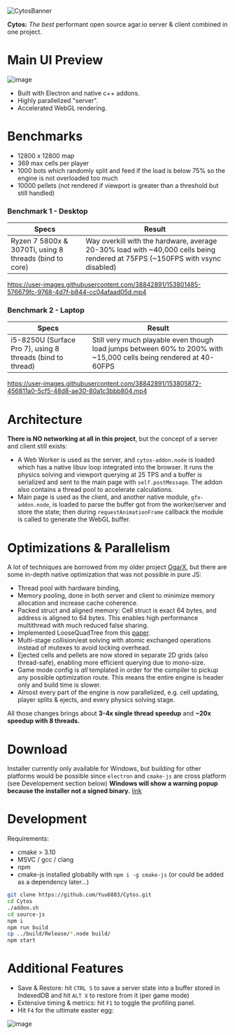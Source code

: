 ![CytosBanner](https://user-images.githubusercontent.com/38842891/153798655-ac94c671-d9c0-44b1-9365-65ecdf51c36e.png)

**Cytos:** *The best* performant open source agar.io server & client combined in one project.

# Main UI Preview
![image](https://user-images.githubusercontent.com/38842891/153813559-8c7aaad1-5e20-4dd5-b894-6dff02670873.png)

* Built with Electron and native c++ addons.
* Highly parallelized "server".
* Accelerated WebGL rendering.

# Benchmarks
* 12800 x 12800 map
* 369 max cells per player
* 1000 bots which randomly split and feed if the load is below 75% so the engine is not overloaded too much
* 10000 pellets (not rendered if viewport is greater than a threshold but still handled)

### Benchmark 1 - Desktop
| Specs  | Result |
| ------ | ------ |
| Ryzen 7 5800x & 3070Ti, using 8 threads (bind to core)  | Way overkill with the hardware, average 20-30% load with ~40,000 cells being rendered at 75FPS (~150FPS with vsync disabled)  |

https://user-images.githubusercontent.com/38842891/153801485-576679fc-9768-4d7f-b844-cc04afaad05d.mp4

### Benchmark 2 - Laptop
| Specs  | Result |
| ------ | ------ |
| i5-8250U (Surface Pro 7), using 8 threads (bind to thread) | Still very much playable even though load jumps between 60% to 200% with ~15,000 cells being rendered at 40-60FPS

https://user-images.githubusercontent.com/38842891/153805872-456811a0-5cf5-48d8-ae30-80a1c3bbb804.mp4

# Architecture
**There is NO networking at all in this project**, but the concept of a server and client still exists:
* A Web Worker is used as the server, and `cytos-addon.node` is loaded which has a native libuv loop integrated into the browser. It runs the physics solving and viewport querying at 25 TPS and a buffer is serialized and sent to the main page with `self.postMessage`. The addon also contains a thread pool to accelerate calculations.
* Main page is used as the client, and another native module, `gfx-addon.node`, is loaded to parse the buffer got from the worker/server and store the state; then during `requestAnimationFrame` callback the module is called to generate the WebGL buffer.

# Optimizations & Parallelism
A lot of techniques are borrowed from my older project [OgarX](https://github.com/Yuu6883/OgarX/blob/master/DEEP_DIVE.md), but there are some in-depth native optimization that was not possible in pure JS:
* Thread pool with hardware binding,
* Memory pooling, done in both server and client to minimize memory allocation and increase cache coherence.
* Packed struct and aligned memory: Cell struct is exact 64 bytes, and address is aligned to 64 bytes. This enables high performance multithread with much reduced false sharing.
* Implemented LooseQuadTree from this [paper](https://www.mathematik.tu-clausthal.de/fileadmin/AG-StochastischeOptimierung/papers/LooseOctreePaper.pdf).
* Multi-stage collision/eat solving with atomic exchanged operations instead of mutexes to avoid locking overhead.
* Ejected cells and pellets are now stored in separate 2D grids (also thread-safe), enabling more efficient querying due to mono-size.
* Game mode config is *all* templated in order for the compiler to pickup any possible optimization route. This means the entire engine is header only and build time is slower.
* Almost every part of the engine is now parallelized, e.g. cell updating, player splits & ejects, and every physics solving stage.

All those changes brings about **3-4x single thread speedup** and **~20x speedup with 8 threads.**

# Download
Installer currently only available for Windows, but building for other platforms would be possible since `electron` and `cmake-js` are cross platform (see Developement section below)
**Windows will show a warning popup because the installer not a signed binary.**
[link](https://github.com/Yuu6883/Cytos/releases/tag/v1.0.0)

# Development
Requirements: 
* cmake > 3.10
* MSVC / gcc / clang 
* npm
* cmake-js installed globablly with `npm i -g cmake-js` (or could be added as a dependency later...)

```bash
git clone https://github.com/Yuu6883/Cytos.git
cd Cytos
./addon.sh
cd source-js
npm i
npm run build
cp ../build/Release/*.node build/
npm start
```

# Additional Features
* Save & Restore: hit `CTRL S` to save a server state into a buffer stored in IndexedDB and hit `ALT X` to restore from it (per game mode)
* Extensive timing & metrics: hit `F1` to toggle the profiling panel.
* Hit `F4` for the ultimate easter egg:

![image](https://user-images.githubusercontent.com/38842891/153817035-8b6d7228-67e3-409d-9859-1f32659a2cec.png)
